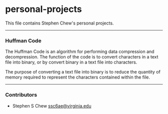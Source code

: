 # personal-projects

This file contains Stephen Chew's personal projects. 

---

### Huffman Code
The Huffman Code is an algorithm for performing data compression and decompression. The function of the code is to convert characters in a text file into binary, or by convert binary in a text file into characters. 

The purpose of converting a text file into binary is to reduce the quantity of memory required to represent the characters contained within the file. 

---

### Contributors

- Stephen S Chew <ssc6ae@virginia.edu>